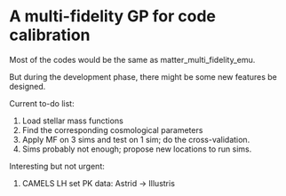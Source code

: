 # A multi-fidelity GP for code calibration


Most of the codes would be the same as matter_multi_fidelity_emu.

But during the development phase, there might be some new features be designed.

Current to-do list:

1. Load stellar mass functions
2. Find the corresponding cosmological parameters
3. Apply MF on 3 sims and test on 1 sim; do the cross-validation.
4. Sims probably not enough; propose new locations to run sims.

Interesting but not urgent:

1. CAMELS LH set PK data: Astrid -> Illustris
